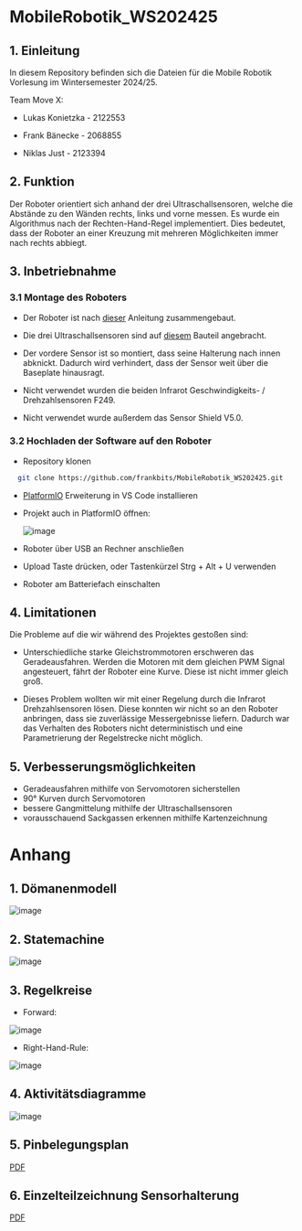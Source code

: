# MobileRobotik_WS202425

## 1. Einleitung

In diesem Repository befinden sich die Dateien für die Mobile Robotik Vorlesung im Wintersemester 2024/25.

Team Move X:

- Lukas Konietzka - 2122553

- Frank Bänecke - 2068855

- Niklas Just - 2123394

## 2. Funktion

Der Roboter orientiert sich anhand der drei Ultraschallsensoren, welche die Abstände zu den Wänden rechts, links und vorne messen. Es wurde ein Algorithmus nach der Rechten-Hand-Regel implementiert. Dies bedeutet, dass der Roboter an einer Kreuzung mit mehreren Möglichkeiten immer nach rechts abbiegt.

## 3. Inbetriebnahme

### 3.1 Montage des Roboters

- Der Roboter ist nach [dieser](/doc/Aufbauanleitung.pdf) Anleitung zusammengebaut.

- Die drei Ultraschallsensoren sind auf [diesem](#6-einzelteilzeichnung-sensorhalterung) Bauteil angebracht.

- Der vordere Sensor ist so montiert, dass seine Halterung nach innen abknickt. Dadurch wird verhindert, dass der Sensor weit über die Baseplate hinausragt.

- Nicht verwendet wurden die beiden Infrarot Geschwindigkeits- / Drehzahlsensoren F249.

- Nicht verwendet wurde außerdem das Sensor Shield V5.0.

### 3.2 Hochladen der Software auf den Roboter

- Repository klonen

```bash
  git clone https://github.com/frankbits/MobileRobotik_WS202425.git
```

- [PlatformIO](https://platformio.org) Erweiterung in VS Code installieren

- Projekt auch in PlatformIO öffnen:

  ![image](/doc/Platformio%20Screenshot.png)

- Roboter über USB an Rechner anschließen

- Upload Taste drücken, oder Tastenkürzel Strg + Alt + U verwenden

- Roboter am Batteriefach einschalten

## 4. Limitationen

Die Probleme auf die wir während des Projektes gestoßen sind:

- Unterschiedliche starke Gleichstrommotoren erschweren das Geradeausfahren. Werden die Motoren mit dem gleichen PWM Signal angesteuert, fährt der Roboter eine Kurve. Diese ist nicht immer gleich groß.

- Dieses Problem wollten wir mit einer Regelung durch die Infrarot Drehzahlsensoren lösen. Diese konnten wir nicht so an den Roboter anbringen, dass sie zuverlässige Messergebnisse liefern. Dadurch war das Verhalten des Roboters nicht deterministisch und eine Parametrierung der Regelstrecke nicht möglich.

## 5. Verbesserungsmöglichkeiten

- Geradeausfahren mithilfe von Servomotoren sicherstellen
- 90° Kurven durch Servomotoren
- bessere Gangmittelung mithilfe der Ultraschallsensoren
- vorausschauend Sackgassen erkennen mithilfe Kartenzeichnung

# Anhang

## 1. Dömanenmodell

![image](/doc/Domain.drawio.png)

## 2. Statemachine

![image](/doc/Statemachine-State%20Machine%20for%20Right-Hand%20Rule.drawio.png)

## 3. Regelkreise

- Forward:

![image](/doc/Statemachine-Regelkreise%20Move%20Forward.drawio.png)

- Right-Hand-Rule:

![image](/doc/Statemachine-Regelkreise%20Turn%20Right%20_%20Turn%20Left.drawio.png)

## 4. Aktivitätsdiagramme

![image](/doc/Statemachine-Aktivitätsdiagramme.drawio.png)

## 5. Pinbelegungsplan

[PDF](/doc/Anschlussplan_ATmega.pdf)

## 6. Einzelteilzeichnung Sensorhalterung

[PDF](/doc/Halterung_SR04.pdf)
